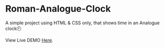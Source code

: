 # Roman-Analogue-Clock
A simple project using HTML & CSS only, that shows time in an Analogue clock🕘

View Live DEMO [Here](https://jayavelrajan.github.io/Roman-Analogue-Clock/).
